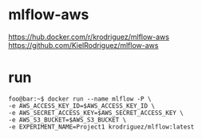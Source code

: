 # mlflow-aws
https://hub.docker.com/r/krodriguez/mlflow-aws
https://github.com/KielRodriguez/mlflow-aws

# run

```console
foo@bar:~$ docker run --name mlflow -P \
-e AWS_ACCESS_KEY_ID=$AWS_ACCESS_KEY_ID \
-e AWS_SECRET_ACCESS_KEY=$AWS_SECRET_ACCESS_KEY \
-e AWS_S3_BUCKET=$AWS_S3_BUCKET \
-e EXPERIMENT_NAME=Project1 krodriguez/mlflow:latest
```
